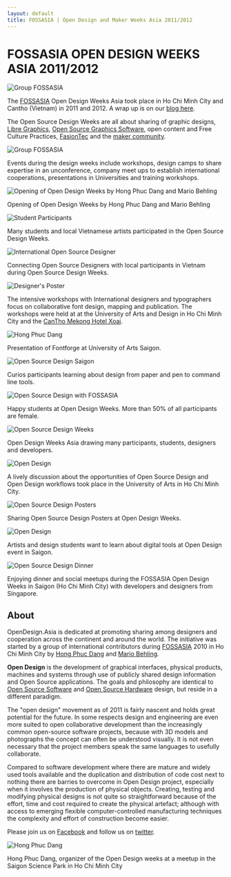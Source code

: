 ```yaml
---
layout: default
title: FOSSASIA | Open Design and Maker Weeks Asia 2011/2012
---
```


# FOSSASIA OPEN DESIGN WEEKS ASIA 2011/2012

![Group FOSSASIA](images/fossasia_group1.jpg "Group FOSSASIA")

The [FOSSASIA](http://fossasia.org/) Open Design Weeks Asia took place in Ho Chi Minh City and Cantho (Vietnam) in 2011 and 2012. A wrap up is on our [blog here](http://blog.fossasia.org/opendesignasia-weeks/).

The Open Source Design Weeks are all about sharing of graphic designs, [Libre Graphics](http://libregraphics.net/), [Open Source Graphics Software](https://libregraphicsmeeting.org), open content and Free Culture Practices, [FasionTec](http://fashiontec.org/) and the [maker community](http://meshcon.net/).

![Group FOSSASIA](images/fossasia_group2.jpg "Group FOSSASIA")

Events during the design weeks include workshops, design camps to share expertise in an unconference, company meet ups to establish international cooperations, presentations in Universities and training workshops.

![Opening of Open Design Weeks by Hong Phuc Dang and Mario Behling](images/OpenDesignWeeks.jpg "Opening of Open Design Weeks by Hong Phuc Dang and Mario Behling")

Opening of Open Design Weeks by Hong Phuc Dang and Mario Behling

![Student Participants](images/opendesigngathering1.jpg "Student Participants")

Many students and local Vietnamese artists participated in the Open Source Design Weeks.

![International Open Source Designer](images/opendesignevent2.jpg "Open Source Designers")

Connecting Open Source Designers with local participants in Vietnam during Open Source Design Weeks.

![Designer's Poster](images/designers_poster.jpg "Designer's Poster")

The intensive workshops with International designers and typographers focus on collaborative font design, mapping and publication. The workshops were held at at the University of Arts and Design in Ho Chi Minh City and the [CanTho Mekong Hotel Xoai](http://hotelxoai.com).

![Hong Phuc Dang](images/hong_phuc.jpg "Hong Phuc Dang")

Presentation of Fontforge at University of Arts Saigon.

![Open Source Design Saigon](images/OpenDesignWeeksAsiaSaigon.jpg "Open Source Design Participants")

Curios participants learning about design from paper and pen to command line tools.

![Open Source Design with FOSSASIA](images/fossasia_group3.jpg "Open Source Design with FOSSASIA")

Happy students at Open Design Weeks. More than 50% of all participants are female.

![Open Source Design Weeks](images/OpenSourceDesignWeeks.jpg "Open Source Design Weeks")

Open Design Weeks Asia drawing many participants, students, designers and developers.

![Open Design](images/OpenSourceDesign-QA.jpg "Open Design Questions and Answers")

A lively discussion about the opportunities of Open Source Design and Open Design workflows took place in the University of Arts in Ho Chi Minh City.

![Open Source Design Posters](images/OpenSourceDesignPosters.jpg "Open Source Design Posters")

Sharing Open Source Design Posters at Open Design Weeks.

![Open Design](images/OpenSourceDesignParticipants.jpg "Open Design Questions and Answers")

Artists and design students want to learn about digital tools at Open Design event in Saigon.

![Open Source Design Dinner](images/dinner.jpg "Open Source Design Dinner")

Enjoying dinner and social meetups during the FOSSASIA Open Design Weeks in Saigon (Ho Chi Minh City) with developers and designers from Singapore.

## About

OpenDesign.Asia is dedicated at promoting sharing among designers and cooperation across the continent and around the world. The initiative was started by a group of international contributors during [FOSSASIA](http://fossasia.org) 2010 in Ho Chi Minh City by [Hong Phuc Dang](https://twitter.com/hpdang) and [Mario Behling](http://mariobehling.de). 

**Open Design** is the development of graphical interfaces, physical products, machines and systems through use of publicly shared design information and Open Source applications. The goals and philosophy are identical to [Open Source Software](http://en.wikipedia.org/wiki/Open_source) and [Open Source Hardware](http://en.wikipedia.org/wiki/Open_source_hardware) design, but reside in a different paradigm.

The "open design" movement as of 2011 is fairly nascent and holds great potential for the future. In some respects design and engineering are even more suited to open collaborative development than the increasingly common open-source software projects, because with 3D models and photographs the concept can often be understood visually. It is not even necessary that the project members speak the same languages to usefully collaborate. 

Compared to software development where there are mature and widely used tools available and the duplication and distribution of code cost next to nothing there are barries to overcome in Open Design project, especially when it involves the production of physical objects. Creating, testing and modifying physical designs is not quite so straightforward because of the effort, time and cost required to create the physical artefact; although with access to emerging flexible computer-controlled manufacturing techniques the complexity and effort of construction become easier.

Please join us on [Facebook](https://facebook.com/OpenDesignAsia) and follow us on [twitter](https://twitter.com/opdasia).

![Hong Phuc Dang](images/hong_profile.jpg "Hong Phuc Dang")

Hong Phuc Dang, organizer of the Open Design weeks at a meetup in the Saigon Science Park in Ho Chi Minh City
